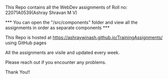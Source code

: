 This Repo contains all the WebDev assignments of Roll no: 22071A0539(Ashray Shravan M V)


*** You can open the "/src/components" folder and view all the assignments in order as separate components ***

This Repo is hosted at https://ashraywinash.github.io/TrainingAssignments/ using GitHub pages 

All the assignments are visile and updated every week.

Please reach out if you encounter any problems.

Thank You!!




